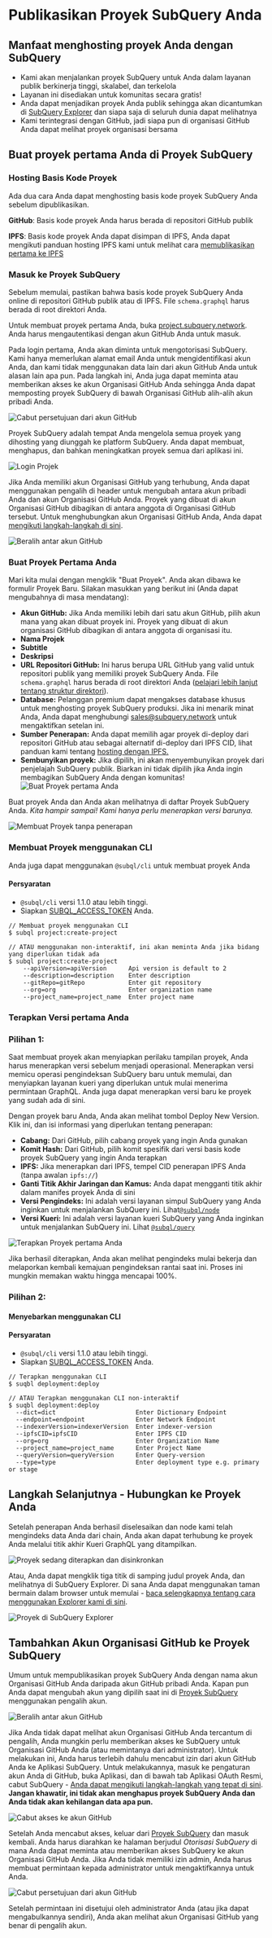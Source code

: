 # Publikasikan Proyek SubQuery Anda

## Manfaat menghosting proyek Anda dengan SubQuery

- Kami akan menjalankan proyek SubQuery untuk Anda dalam layanan publik berkinerja tinggi, skalabel, dan terkelola
- Layanan ini disediakan untuk komunitas secara gratis!
- Anda dapat menjadikan proyek Anda publik sehingga akan dicantumkan di [SubQuery Explorer](https://explorer.subquery.network) dan siapa saja di seluruh dunia dapat melihatnya
- Kami terintegrasi dengan GitHub, jadi siapa pun di organisasi GitHub Anda dapat melihat proyek organisasi bersama

## Buat proyek pertama Anda di Proyek SubQuery

### Hosting Basis Kode Proyek

Ada dua cara Anda dapat menghosting basis kode proyek SubQuery Anda sebelum dipublikasikan.

**GitHub**: Basis kode proyek Anda harus berada di repositori GitHub publik

**IPFS**: Basis kode proyek Anda dapat disimpan di IPFS, Anda dapat mengikuti panduan hosting IPFS kami untuk melihat cara [memublikasikan pertama ke IPFS](ipfs.md)

### Masuk ke Proyek SubQuery

Sebelum memulai, pastikan bahwa basis kode proyek SubQuery Anda online di repositori GitHub publik atau di IPFS. File `schema.graphql` harus berada di root direktori Anda.

Untuk membuat proyek pertama Anda, buka [project.subquery.network](https://project.subquery.network). Anda harus mengautentikasi dengan akun GitHub Anda untuk masuk.

Pada login pertama, Anda akan diminta untuk mengotorisasi SubQuery. Kami hanya memerlukan alamat email Anda untuk mengidentifikasi akun Anda, dan kami tidak menggunakan data lain dari akun GitHub Anda untuk alasan lain apa pun. Pada langkah ini, Anda juga dapat meminta atau memberikan akses ke akun Organisasi GitHub Anda sehingga Anda dapat memposting proyek SubQuery di bawah Organisasi GitHub alih-alih akun pribadi Anda.

![Cabut persetujuan dari akun GitHub](/assets/img/project_auth_request.png)

Proyek SubQuery adalah tempat Anda mengelola semua proyek yang dihosting yang diunggah ke platform SubQuery. Anda dapat membuat, menghapus, dan bahkan meningkatkan proyek semua dari aplikasi ini.

![Login Projek](/assets/img/projects-dashboard.png)

Jika Anda memiliki akun Organisasi GitHub yang terhubung, Anda dapat menggunakan pengalih di header untuk mengubah antara akun pribadi Anda dan akun Organisasi GitHub Anda. Proyek yang dibuat di akun Organisasi GitHub dibagikan di antara anggota di Organisasi GitHub tersebut. Untuk menghubungkan akun Organisasi GitHub Anda, Anda dapat [mengikuti langkah-langkah di sini](#add-github-organization-account-to-subquery-projects).

![Beralih antar akun GitHub](/assets/img/projects-account-switcher.png)

### Buat Proyek Pertama Anda

Mari kita mulai dengan mengklik "Buat Proyek". Anda akan dibawa ke formulir Proyek Baru. Silakan masukkan yang berikut ini (Anda dapat mengubahnya di masa mendatang):

- **Akun GitHub:** Jika Anda memiliki lebih dari satu akun GitHub, pilih akun mana yang akan dibuat proyek ini. Proyek yang dibuat di akun organisasi GitHub dibagikan di antara anggota di organisasi itu.
- **Nama Projek**
- **Subtitle**
- **Deskripsi**
- **URL Repositori GitHub:** Ini harus berupa URL GitHub yang valid untuk repositori publik yang memiliki proyek SubQuery Anda. File `schema.graphql` harus berada di root direktori Anda ([pelajari lebih lanjut tentang struktur direktori](../create/introduction.md#directory-structure)).
- **Database:** Pelanggan premium dapat mengakses database khusus untuk menghosting proyek SubQuery produksi. Jika ini menarik minat Anda, Anda dapat menghubungi [sales@subquery.network](mailto:sales@subquery.network) untuk mengaktifkan setelan ini.
- **Sumber Penerapan:** Anda dapat memilih agar proyek di-deploy dari repositori GitHub atau sebagai alternatif di-deploy dari IPFS CID, lihat panduan kami tentang [hosting dengan IPFS.](ipfs.md)
- **Sembunyikan proyek:** Jika dipilih, ini akan menyembunyikan proyek dari penjelajah SubQuery publik. Biarkan ini tidak dipilih jika Anda ingin membagikan SubQuery Anda dengan komunitas! ![Buat Proyek pertama Anda](/assets/img/projects-create.png)

Buat proyek Anda dan Anda akan melihatnya di daftar Proyek SubQuery Anda. _Kita hampir sampai! Kami hanya perlu menerapkan versi barunya._

![Membuat Proyek tanpa penerapan](/assets/img/projects-no-deployment.png)

### Membuat Proyek menggunakan CLI

Anda juga dapat menggunakan `@subql/cli` untuk membuat proyek Anda
#### Persyaratan
- `@subql/cli` versi 1.1.0 atau lebih tinggi.
- Siapkan [SUBQL_ACCESS_TOKEN](/docs/run_publish/ipfs.md#prepare-your-subqlaccesstoken) Anda.

```
// Membuat proyek menggunakan CLI
$ subql project:create-project

// ATAU menggunakan non-interaktif, ini akan meminta Anda jika bidang yang diperlukan tidak ada
$ subql project:create-project
    --apiVersion=apiVersion      Api version is default to 2
    --description=description    Enter description
    --gitRepo=gitRepo            Enter git repository
    --org=org                    Enter organization name
    --project_name=project_name  Enter project name
```

### Terapkan Versi pertama Anda

### Pilihan 1:

Saat membuat proyek akan menyiapkan perilaku tampilan proyek, Anda harus menerapkan versi sebelum menjadi operasional. Menerapkan versi memicu operasi pengindeksan SubQuery baru untuk memulai, dan menyiapkan layanan kueri yang diperlukan untuk mulai menerima permintaan GraphQL. Anda juga dapat menerapkan versi baru ke proyek yang sudah ada di sini.

Dengan proyek baru Anda, Anda akan melihat tombol Deploy New Version. Klik ini, dan isi informasi yang diperlukan tentang penerapan:

- **Cabang:** Dari GitHub, pilih cabang proyek yang ingin Anda gunakan
- **Komit Hash:** Dari GitHub, pilih komit spesifik dari versi basis kode proyek SubQuery yang ingin Anda terapkan
- **IPFS:** Jika menerapkan dari IPFS, tempel CID penerapan IPFS Anda (tanpa awalan `ipfs://`)
- **Ganti Titik Akhir Jaringan dan Kamus:** Anda dapat mengganti titik akhir dalam manifes proyek Anda di sini
- **Versi Pengindeks:** Ini adalah versi layanan simpul SubQuery yang Anda inginkan untuk menjalankan SubQuery ini. Lihat[`@subql/node`](https://www.npmjs.com/package/@subql/node)
- **Versi Kueri:** Ini adalah versi layanan kueri SubQuery yang Anda inginkan untuk menjalankan SubQuery ini. Lihat [`@subql/query`](https://www.npmjs.com/package/@subql/query)

![Terapkan Proyek pertama Anda](https://static.subquery.network/media/projects/projects-first-deployment.png)

Jika berhasil diterapkan, Anda akan melihat pengindeks mulai bekerja dan melaporkan kembali kemajuan pengindeksan rantai saat ini. Proses ini mungkin memakan waktu hingga mencapai 100%.

### Pilihan 2:
#### Menyebarkan menggunakan CLI
#### Persyaratan
- `@subql/cli` versi 1.1.0 atau lebih tinggi.
- Siapkan [SUBQL_ACCESS_TOKEN](/docs/run_publish/ipfs.md#prepare-your-subqlaccesstoken) Anda.

```
// Terapkan menggunakan CLI
$ suqbl deployment:deploy

// ATAU Terapkan menggunakan CLI non-interaktif
$ suqbl deployment:deploy
  --dict=dict                      Enter Dictionary Endpoint
  --endpoint=endpoint              Enter Network Endpoint
  --indexerVersion=indexerVersion  Enter indexer-version
  --ipfsCID=ipfsCID                Enter IPFS CID
  --org=org                        Enter Organization Name
  --project_name=project_name      Enter Project Name
  --queryVersion=queryVersion      Enter Query-version
  --type=type                      Enter deployment type e.g. primary or stage
```

## Langkah Selanjutnya - Hubungkan ke Proyek Anda

Setelah penerapan Anda berhasil diselesaikan dan node kami telah mengindeks data Anda dari chain, Anda akan dapat terhubung ke proyek Anda melalui titik akhir Kueri GraphQL yang ditampilkan.

![Proyek sedang diterapkan dan disinkronkan](/assets/img/projects-deploy-sync.png)

Atau, Anda dapat mengklik tiga titik di samping judul proyek Anda, dan melihatnya di SubQuery Explorer. Di sana Anda dapat menggunakan taman bermain dalam browser untuk memulai - [baca selengkapnya tentang cara menggunakan Explorer kami di sini](../run_publish/query.md).

![Proyek di SubQuery Explorer](/assets/img/projects-explorer.png)

## Tambahkan Akun Organisasi GitHub ke Proyek SubQuery

Umum untuk mempublikasikan proyek SubQuery Anda dengan nama akun Organisasi GitHub Anda daripada akun GitHub pribadi Anda. Kapan pun Anda dapat mengubah akun yang dipilih saat ini di [Proyek SubQuery](https://project.subquery.network) menggunakan pengalih akun.

![Beralih antar akun GitHub](/assets/img/projects-account-switcher.png)

Jika Anda tidak dapat melihat akun Organisasi GitHub Anda tercantum di pengalih, Anda mungkin perlu memberikan akses ke SubQuery untuk Organisasi GitHub Anda (atau memintanya dari administrator). Untuk melakukan ini, Anda harus terlebih dahulu mencabut izin dari akun GitHub Anda ke Aplikasi SubQuery. Untuk melakukannya, masuk ke pengaturan akun Anda di GitHub, buka Aplikasi, dan di bawah tab Aplikasi OAuth Resmi, cabut SubQuery - [Anda dapat mengikuti langkah-langkah yang tepat di sini](https://docs.github.com/en/github/authenticating-to-github/keeping-your-account-and-data-secure/reviewing-your-authorized-applications-oauth). **Jangan khawatir, ini tidak akan menghapus proyek SubQuery Anda dan Anda tidak akan kehilangan data apa pun.**

![Cabut akses ke akun GitHub](/assets/img/project_auth_revoke.png)

Setelah Anda mencabut akses, keluar dari [Proyek SubQuery](https://project.subquery.network) dan masuk kembali. Anda harus diarahkan ke halaman berjudul _Otorisasi SubQuery_ di mana Anda dapat meminta atau memberikan akses SubQuery ke akun Organisasi GitHub Anda. Jika Anda tidak memiliki izin admin, Anda harus membuat permintaan kepada administrator untuk mengaktifkannya untuk Anda.

![Cabut persetujuan dari akun GitHub](/assets/img/project_auth_request.png)

Setelah permintaan ini disetujui oleh administrator Anda (atau jika dapat mengabulkannya sendiri), Anda akan melihat akun Organisasi GitHub yang benar di pengalih akun.



